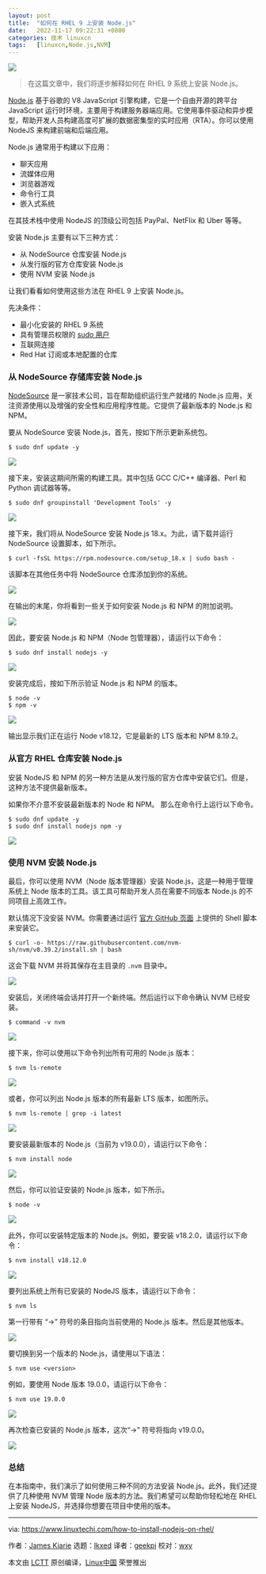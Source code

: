 ```yaml
---
layout: post
title:	"如何在 RHEL 9 上安装 Node.js"
date:	2022-11-17 09:22:31 +0800 
categories:	技术 linuxcn 
tags:	[linuxcn,Node.js,NVM]
---
```



![](/Asserts/Images/album/202211/17/092223tdodvvfdnsjiezxv.jpg)



> 
> 在这篇文章中，我们将逐步解释如何在 RHEL 9 系统上安装 Node.js。
> 
> 
> 


[Node.js](https://nodejs.org/en/about/) 基于谷歌的 V8 JavaScript 引擎构建，它是一个自由开源的跨平台 JavaScript 运行时环境，主要用于构建服务器端应用。它使用事件驱动和异步模型，帮助开发人员构建高度可扩展的数据密集型的实时应用（RTA）。你可以使用 NodeJS 来构建前端和后端应用。


Node.js 通常用于构建以下应用：


* 聊天应用
* 流媒体应用
* 浏览器游戏
* 命令行工具
* 嵌入式系统


在其技术栈中使用 NodeJS 的顶级公司包括 PayPal、NetFlix 和 Uber 等等。


安装 Node.js 主要有以下三种方式：


* 从 NodeSource 仓库安装 Node.js
* 从发行版的官方仓库安装 Node.js
* 使用 NVM 安装 Node.js


让我们看看如何使用这些方法在 RHEL 9 上安装 Node.js。


先决条件：


* 最小化安装的 RHEL 9 系统
* 具有管理员权限的 [sudo 用户](https://www.linuxtechi.com/create-sudo-user-on-rhel-rocky-linux-almalinux/)
* 互联网连接
* Red Hat 订阅或本地配置的仓库


### 从 NodeSource 存储库安装 Node.js


[NodeSource](https://nodesource.com/) 是一家技术公司，旨在帮助组织运行生产就绪的 Node.js 应用，关注资源使用以及增强的安全性和应用程序性能。它提供了最新版本的 Node.js 和 NPM。


要从 NodeSource 安装 Node.js，首先，按如下所示更新系统包。



```
$ sudo dnf update -y

```

![](/Asserts/Images/album/202211/17/092231siytzmdiydtml9t0.png)


接下来，安装这期间所需的构建工具。其中包括 GCC C/C++ 编译器、Perl 和 Python 调试器等等。



```
$ sudo dnf groupinstall 'Development Tools' -y

```

![](/Asserts/Images/album/202211/17/092232ejjqzwx7yyg7wlgb.png)


接下来，我们将从 NodeSource 安装 Node.js 18.x。为此，请下载并运行 NodeSource 设置脚本，如下所示。



```
$ curl -fsSL https://rpm.nodesource.com/setup_18.x | sudo bash -

```

该脚本在其他任务中将 NodeSource 仓库添加到你的系统。


![](/Asserts/Images/album/202211/17/092233zx952zwz297vvvba.png)


在输出的末尾，你将看到一些关于如何安装 Node.js 和 NPM 的附加说明。


![](/Asserts/Images/album/202211/17/092234swnpfa2waaw2aosp.png)


因此，要安装 Node.js 和 NPM（Node 包管理器），请运行以下命令：



```
$ sudo dnf install nodejs -y

```

![](/Asserts/Images/album/202211/17/092235q7uv3nprzvpo5hpd.png)


安装完成后，按如下所示验证 Node.js 和 NPM 的版本。



```
$ node -v
$ npm -v

```

![](/Asserts/Images/album/202211/17/092236eo6ih6e96576q66c.png)


输出显示我们正在运行 Node v18.12，它是最新的 LTS 版本和 NPM 8.19.2。


### 从官方 RHEL 仓库安装 Node.js


安装 NodeJS 和 NPM 的另一种方法是从发行版的官方仓库中安装它们。但是，这种方法不提供最新版本。


如果你不介意不安装最新版本的 Node 和 NPM。 那么在命令行上运行以下命令。



```
$ sudo dnf update -y
$ sudo dnf install nodejs npm -y

```

![](/Asserts/Images/album/202211/17/092236ky3a33a22hbvqiaa.png)


### 使用 NVM 安装 Node.js


最后，你可以使用 NVM（Node 版本管理器）安装 Node.js，这是一种用于管理系统上 Node 版本的工具。该工具可帮助开发人员在需要不同版本 Node.js 的不同项目上高效工作。


默认情况下没安装 NVM。你需要通过运行 [官方 GitHub 页面](https://github.com/nvm-sh/nvm) 上提供的 Shell 脚本来安装它。



```
$ curl -o- https://raw.githubusercontent.com/nvm-sh/nvm/v0.39.2/install.sh | bash

```

这会下载 NVM 并将其保存在主目录的 `.nvm` 目录中。


![](/Asserts/Images/album/202211/17/092237vaac91cjfhsf5rca.png)


安装后，关闭终端会话并打开一个新终端。然后运行以下命令确认 NVM 已经安装。



```
$ command -v nvm

```

![](/Asserts/Images/album/202211/17/092237regs0qdlsejzzrlq.png)


接下来，你可以使用以下命令列出所有可用的 Node.js 版本：



```
$ nvm ls-remote

```

![](/Asserts/Images/album/202211/17/092238ditrrh98ot8kdn9k.png)


或者，你可以列出 Node.js 版本的所有最新 LTS 版本，如图所示。



```
$ nvm ls-remote | grep -i latest

```

![](/Asserts/Images/album/202211/17/092240agf0c6gc1svv5o7s.png)


要安装最新版本的 Node.js（当前为 v19.0.0），请运行以下命令：



```
$ nvm install node

```

![](/Asserts/Images/album/202211/17/092240nttt7jnnatysjst7.png)


然后，你可以验证安装的 Node.js 版本，如下所示。



```
$ node -v

```

![](/Asserts/Images/album/202211/17/092241a95qtajtstqns0lj.png)


此外，你可以安装特定版本的 Node.js。例如，要安装 v18.2.0，请运行以下命令：



```
$ nvm install v18.12.0

```

![](/Asserts/Images/album/202211/17/092242tek7f7p6zmk7u7ad.png)


要列出系统上所有已安装的 NodeJS 版本，请运行以下命令：



```
$ nvm ls

```

第一行带有 “->” 符号的条目指向当前使用的 Node.js 版本。然后是其他版本。


![](/Asserts/Images/album/202211/17/092242jz6bcbry6bsbdmdr.png)


要切换到另一个版本的 Node.js，请使用以下语法：



```
$ nvm use <version>

```

例如，要使用 Node 版本 19.0.0，请运行以下命令：



```
$ nvm use 19.0.0

```

![](/Asserts/Images/album/202211/17/092243ck6o6q8q4lqtq8ik.png)


再次检查已安装的 Node.js 版本，这次“->” 符号将指向 v19.0.0。


![](/Asserts/Images/album/202211/17/092243eprirn7n0ejbeill.png)


### 总结


在本指南中，我们演示了如何使用三种不同的方法安装 Node.js。此外，我们还提供了几种使用 NVM 管理 Node 版本的方法。我们希望可以帮助你轻松地在 RHEL 上安装 NodeJS，并选择你想要在项目中使用的版本。




---


via: <https://www.linuxtechi.com/how-to-install-nodejs-on-rhel/>


作者：[James Kiarie](https://www.linuxtechi.com/author/james/) 选题：[lkxed](https://github.com/lkxed) 译者：[geekpi](https://github.com/geekpi) 校对：[wxy](https://github.com/wxy)


本文由 [LCTT](https://github.com/LCTT/TranslateProject) 原创编译，[Linux中国](https://linux.cn/) 荣誉推出
